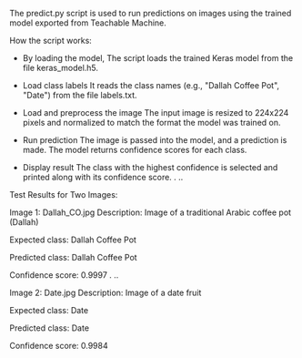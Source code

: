 The predict.py script is used to run predictions on images using the trained model exported from Teachable Machine.

How the script works:
- By loading the model, The script loads the trained Keras model from the file keras_model.h5.

- Load class labels
It reads the class names (e.g., "Dallah Coffee Pot", "Date") from the file labels.txt.

- Load and preprocess the image
The input image is resized to 224x224 pixels and normalized to match the format the model was trained on.

- Run prediction
The image is passed into the model, and a prediction is made. The model returns confidence scores for each class.

- Display result
The class with the highest confidence is selected and printed along with its confidence score.
.
..

Test Results for Two Images:

Image 1: Dallah_CO.jpg
Description: Image of a traditional Arabic coffee pot (Dallah)

Expected class: Dallah Coffee Pot

Predicted class: Dallah Coffee Pot

Confidence score: 0.9997
.
..

Image 2: Date.jpg
Description: Image of a date fruit

Expected class: Date

Predicted class: Date

Confidence score: 0.9984
